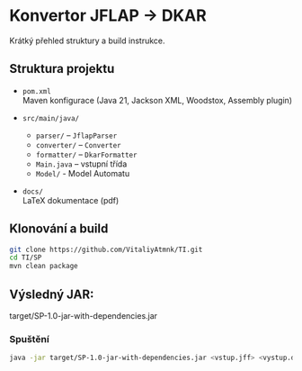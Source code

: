 # Konvertor JFLAP → DKAR

Krátký přehled struktury a build instrukce.

## Struktura projektu

- `pom.xml`  
  Maven konfigurace (Java 21, Jackson XML, Woodstox, Assembly plugin)

- `src/main/java/`  
  - `parser/` – `JflapParser`  
  - `converter/` – `Converter`  
  - `formatter/` – `DkarFormatter`  
  - `Main.java` – vstupní třída
  - `Model/` - Model Automatu

- `docs/`  
  LaTeX dokumentace (pdf)

## Klonování a build
```bash
git clone https://github.com/VitaliyAtmnk/TI.git
cd TI/SP
mvn clean package
```
## Výsledný JAR:
target/SP-1.0-jar-with-dependencies.jar

### Spuštění
```bash
java -jar target/SP-1.0-jar-with-dependencies.jar <vstup.jff> <vystup.dkar>
